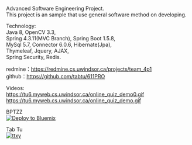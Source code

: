 Advanced Software Engineering Project.<br />
This project is an sample that use general software method on developing.

Technology: <br />
Java 8, OpenCV 3.3, <br />
Spring 4.3.11(MVC Branch), 
Spring Boot 1.5.8, <br />
MySql 5.7, 
Connector 6.0.6, 
Hibernate(Jpa), <br />
Thymeleaf, Jquery, AJAX, <br />
Spring Security, Redis. <br />

redmine：https://redmine.cs.uwindsor.ca/projects/team_4p1
<br />
github：https://github.com/tabtu/611PRO
<br />

Videos: <br />
https://tu6.myweb.cs.uwindsor.ca/online_quiz_demo0.gif
<br />
https://tu6.myweb.cs.uwindsor.ca/online_quiz_demo.gif

BPTZZ <br />
<a href="https://bluemix.net/deploy?repository=https://github.com/tabtu/611PRO&branch=master"><img src="https://bluemix.net/deploy/button_x2.png" alt="Deploy to Bluemix"></a>

Tab Tu <br/>
<a href="http://www.ttxy.org"><img src="http://www.ttxy.org/template/singcere_qing/src/img//logo.png" alt="ttxy"></a>
